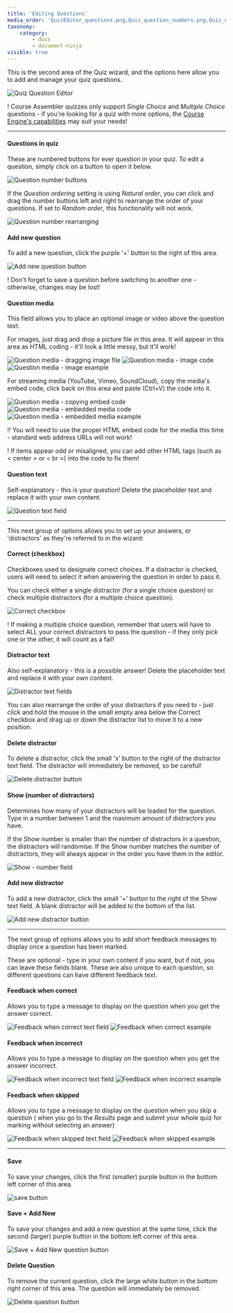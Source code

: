 ```yaml
---
title: 'Editing Questions'
media_order: 'QuizEditor_questions.png,Quiz_question_numbers.png,Quiz_question_add.png,Quiz_video_embed.png,Quiz_video_embed2.png,Quiz_image_embed.png,Quiz_image_embed2.png,QuizEditor_distractor_correct.png,QuizEditor_distractor_delete.png,Quiz_distractor_show.png,Quiz_Save2a.png,Quiz_Save2b.png,QuizEditor_Delete.png,QuizEditor_distractor_add.png,Quiz_question_field.png,quiz_distractor_field.png,Quiz_feedback_incorrect_field.png,Quiz_feedback_skipped_field.png,Quiz_feedback_correct_field.png,Quiz_feedback_incorrect.png,Quiz_feedback_skipped.png,Quiz_feedback_correct.png,Quiz_image_embed_display.png,Quiz_video_embed_display.png,Quiz_question_rearrange.gif'
taxonomy:
    category:
        - docs
        - document-ninja
visible: true
---
```


This is the second area of the Quiz wizard, and the options here allow you to add and manage your quiz questions.

![Quiz Question Editor](QuizEditor_questions.png?resize=800,743)

! Course Assembler quizzes only support _Single Choice_ and _Multiple Choice_ questions - if you're looking for a quiz with more options, the [Course Engine's capabilities](/engine/course-landing-page/properties/quiz/question-types) may suit your needs!

---

#### Questions in quiz

These are numbered buttons for ever question in your quiz. To edit a question, simply click on a button to open it below.

![Question number buttons](Quiz_question_numbers.png)

If the _Question ordering_ setting is using _Natural order_, you can click and drag the number buttons left and right to rearrange the order of your questions. If set to _Random order_, this functionality will not work.

![Question number rearranging](Quiz_question_rearrange.gif)

#### Add new question

To add a new question, click the purple '+' button to the right of this area.

![Add new question button](Quiz_question_add.png?resize=800,90)

! Don't forget to save a question before switching to another one - otherwise, changes may be lost!

#### Question media

This field allows you to place an optional image or video above the question text.

For images, just drag and drop a picture file in this area. It will appear in this area as HTML coding - it'll look a little messy, but it'll work!

![Question media - dragging image file](Quiz_image_embed.png?resize=800,116)
![Question media - image code](Quiz_image_embed2.png?resize=800,76)
![Question media - image example](Quiz_image_embed_display.png?resize=800,291)

For streaming media (YouTube, Vimeo, SoundCloud), copy the media's embed code, click back on this area and paste (Ctrl+V) the code into it.

![Question media - copying embed code](Quiz_video_embed.png?resize=800,303)
![Question media - embedded media code](Quiz_video_embed2.png?resize=800,76)
![Question media - embedded media example](Quiz_video_embed_display.png?resize=800,440)

!! You will need to use the proper HTML embed code for the media this time - standard web address URLs will not work!

! If items appear odd or misaligned, you can add other HTML tags (such as < center > or < br >) into the code to fix them!

#### Question text

Self-explanatory - this is your question! Delete the placeholder text and replace it with your own content.

![Question text field](Quiz_question_field.png?resize=800,94)

---

This next group of options allows you to set up your answers, or 'distractors' as they're referred to in the wizard:

#### Correct (checkbox)

Checkboxes used to designate correct choices. If a distractor is checked, users will need to select it when answering the question in order to pass it.

You can check either a single distractor (for a single choice question) or check multiple distractors (for a multiple choice question).

![Correct checkbox](QuizEditor_distractor_correct.png?resize=800,62)

! If making a multiple choice question, remember that users will have to select ALL your correct distractors to pass the question - if they only pick one or the other, it will count as a fail!

#### Distractor text

Also self-explanatory - this is a possible answer! Delete the placeholder text and replace it with your own content.

![Distractor text fields](quiz_distractor_field.png?resize=800,310)

You can also rearrange the order of your distractors if you need to - just click and hold the mouse in the small empty area below the Correct checkbox and drag up or down the distractor list to move it to a new position.

#### Delete distractor

To delete a distractor, click the small 'x' button to the right of the distractor text field. The distractor will immediately be removed, so be careful!

![Delete distractor button](QuizEditor_distractor_delete.png?resize=800,62)

#### Show (number of distractors)

Determines how many of your distractors will be loaded for the question. Type in a number between 1 and the maximum amount of distractors you have.

If the Show number is smaller than the number of distractors in a question, the distractors will randomise. If the Show number matches the number of distractors, they will always appear in the order you have them in the editor.

![Show - number field](Quiz_distractor_show.png)

#### Add new distractor

To add a new distractor, click the small '+' button to the right of the Show text field. A blank distractor will be added to the bottom of the list.

![Add new distractor button](QuizEditor_distractor_add.png?resize=800,50)

---

The next group of options allows you to add short feedback messages to display once a question has been marked.

These are optional - type in your own content if you want, but if not, you can leave these fields blank. These are also unique to each question, so different questions can have different feedback text.

#### Feedback when correct

Allows you to type a message to display on the question when you get the answer correct.

![Feedback when correct text field](Quiz_feedback_correct_field.png)
![Feedback when correct example](Quiz_feedback_correct.png?resize=500,417)

#### Feedback when incorrect

Allows you to type a message to display on the question when you get the answer incorrect.

![Feedback when incorrect text field](Quiz_feedback_incorrect_field.png)
![Feedback when incorrect example](Quiz_feedback_incorrect.png?resize=500,417)

#### Feedback when skipped

Allows you to type a message to display on the question when you skip a question ( when you go to the _Results_ page and submit your whole quiz for marking without selecting an answer)

![Feedback when skipped text field](Quiz_feedback_skipped_field.png)
![Feedback when skipped example](Quiz_feedback_skipped.png?resize=500,417)

---

#### Save

To save your changes, click the first (smaller) purple button in the bottom left corner of this area.

![save button](Quiz_Save2a.png)

#### Save + Add New

To save your changes and add a new question at the same time, click the second (larger) purple button in the bottom left corner of this area.

![Save + Add New question button](Quiz_Save2b.png)

#### Delete Question

To remove the current question, click the large white button in the bottom right corner of this area. The question will immediately be removed.

![Delete question button](QuizEditor_Delete.png)